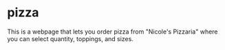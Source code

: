 # pizza
This is a webpage that lets you order pizza from "Nicole's Pizzaria" where you can select quantity, toppings, and sizes.
